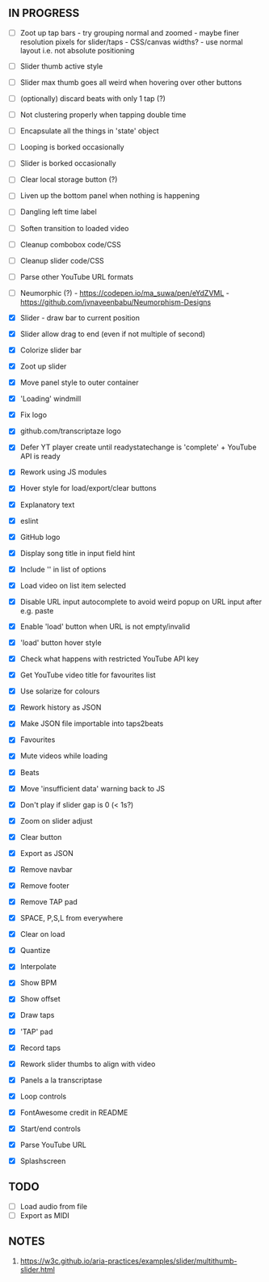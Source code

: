 ## IN PROGRESS

- [ ] Zoot up tap bars
      - try grouping normal and zoomed
      - maybe finer resolution pixels for slider/taps - CSS/canvas widths?
      - use normal layout i.e. not absolute positioning
- [ ] Slider thumb active style
- [ ] Slider max thumb goes all weird when hovering over other buttons
- [ ] (optionally) discard beats with only 1 tap (?)
- [ ] Not clustering properly when tapping double time
- [ ] Encapsulate all the things in 'state' object
- [ ] Looping is borked occasionally
- [ ] Slider is borked occasionally
- [ ] Clear local storage button (?)

- [ ] Liven up the bottom panel when nothing is happening
- [ ] Dangling left time label
- [ ] Soften transition to loaded video
- [ ] Cleanup combobox code/CSS
- [ ] Cleanup slider code/CSS
- [ ] Parse other YouTube URL formats
- [ ] Neumorphic (?)
      - https://codepen.io/ma_suwa/pen/eYdZVML
      - https://github.com/jvnaveenbabu/Neumorphism-Designs

- [x] Slider - draw bar to current position
- [x] Slider allow drag to end (even if not multiple of second)
- [x] Colorize slider bar
- [x] Zoot up slider
- [x] Move panel style to outer container
- [x] 'Loading' windmill
- [x] Fix logo
- [x] github.com/transcriptaze logo
- [x] Defer YT player create until readystatechange is 'complete' + YouTube API is ready
- [x] Rework using JS modules
- [x] Hover style for load/export/clear buttons
- [x] Explanatory text
- [x] eslint
- [x] GitHub logo
- [x] Display song title in input field hint
- [x] Include '' in list of options
- [x] Load video on list item selected
- [x] Disable URL input autocomplete to avoid weird popup on URL input after e.g. paste
- [x] Enable 'load' button when URL is not empty/invalid
- [x] 'load' button hover style 
- [x] Check what happens with restricted YouTube API key
- [x] Get YouTube video title for favourites list
- [x] Use solarize for colours
- [x] Rework history as JSON
- [x] Make JSON file importable into taps2beats
- [x] Favourites
- [x] Mute videos while loading
- [x] Beats
- [x] Move 'insufficient data' warning back to JS
- [x] Don't play if slider gap is 0 (< 1s?)
- [x] Zoom on slider adjust
- [x] Clear button
- [x] Export as JSON
- [x] Remove navbar
- [x] Remove footer
- [x] Remove TAP pad
- [x] SPACE, P,S,L from everywhere
- [x] Clear on load
- [x] Quantize
- [x] Interpolate
- [x] Show BPM
- [x] Show offset
- [x] Draw taps
- [x] 'TAP' pad
- [x] Record taps
- [x] Rework slider thumbs to align with video
- [x] Panels a la transcriptase
- [x] Loop controls
- [x] FontAwesome credit in README
- [x] Start/end controls
- [x] Parse YouTube URL
- [x] Splashscreen

## TODO

- [ ] Load audio from file
- [ ] Export as MIDI

## NOTES

1. https://w3c.github.io/aria-practices/examples/slider/multithumb-slider.html


